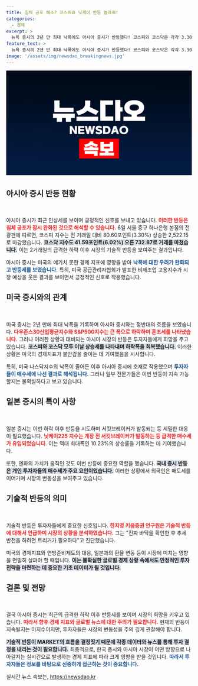 ```yaml
---
title: 침체 공포 해소? 코스피와 닛케이 반등 놀라워!
categories:
  - 경제
excerpt: >
  뉴욕 증시의 2년 만 최대 낙폭에도 아시아 증시가 반등했다! 코스피와 코스닥은 각각 3.30%와 6.02% 급등하며 침체 공포를 덜어냈다. 그러나 이 반등이 일시적일지, 진정한 반전의 시작일지 여전히 의구심이 남는다.
feature_text: >
  뉴욕 증시의 2년 만 최대 낙폭에도 아시아 증시가 반등했다! 코스피와 코스닥은 각각 3.30%와 6.02% 급등하며 침체 공포를 덜어냈다. 그러나 이 반등이 일시적일지, 진정한 반전의 시작일지 여전히 의구심이 남는다.
image: '/assets/img/newsdao_breakingnews.jpg'
---
```


<p><img src="/assets/img/newsdao_breakingnews.jpg" alt="implanttips 속보" /></p>

<h2 data-ke-size="size26">아시아 증시 반등 현황</h2>

<p data-ke-size="size16">&nbsp;</p>

<p>아시아 증시가 최근 인상세를 보이며 긍정적인 신호를 보내고 있습니다. <b><span style="color: #ee2323;">이러한 반등은 침체 공포가 잠시 완화된 것으로 해석할 수 있습니다.</span></b> 6일 서울 중구 하나은행 본점의 전광판에 따르면, 코스피 지수는 전 거래일 대비 80.60포인트(3.30%) 상승한 2,522.15로 마감했습니다. <b><span style="background-color: #21538527;">코스닥 지수도 41.59포인트(6.02%) 오른 732.87로 거래를 마쳤습니다.</span></b> 이는 2거래일의 급격한 하락 이후 시장의 기술적 반등을 보여주는 결과입니다. </p>

<p>아시아 증시는 미국의 예기치 못한 경제 지표에 영향을 받아 <b><span style="color: #1a5490;">낙폭에 대한 우려가 완화되고 반등세를 보였습니다.</span></b> 특히, 미국 공급관리자협회가 발표한 비제조업 고용지수가 시장 예상을 웃돈 결과를 보이면서 긍정적인 신호로 작용했습니다.</p>

<h2 data-ke-size="size26">미국 증시와의 관계</h2>

<p data-ke-size="size16">&nbsp;</p>

<p>미국 증시는 2년 만에 최대 낙폭을 기록하며 아시아 증시와는 정반대의 흐름을 보였습니다. <b><span style="color: #ee2323;">다우존스30산업평균지수와 S&amp;P500지수는 큰 폭으로 하락하며 혼조세를 나타냈습니다.</span></b> 그러나 이러한 상황과 대비되는 아시아 시장의 반등은 투자자들에게 희망을 주고 있습니다. <b><span style="background-color: #21538527;">코스피와 코스닥 모두 이날 상승세를 나타내며 하락폭을 회복했습니다.</span></b> 이러한 상황은 미국의 경제지표가 불안감을 줄이는 데 기여했음을 시사합니다.</p>

<p>특히, 미국 나스닥지수의 낙폭이 줄어든 이후 아시아 증시에 호재로 작용했으며 <b><span style="color: #1a5490;">투자자들이 매수세에 나선 결과로 해석됩니다.</span></b> 그러나 일부 전문가들은 이번 반등이 지속 가능할지는 불확실하다고 보고 있습니다.</p>

<h2 data-ke-size="size26">일본 증시의 특이 사항</h2>

<p data-ke-size="size16">&nbsp;</p>

<p>일본 증시는 이번 하락 이후 반등을 시도하며 서킷브레이커가 발동되는 등 세밀한 대응이 필요했습니다. <b><span style="color: #ee2323;">닛케이225 지수는 개장 전 서킷브레이커가 발동하는 등 급격한 매수세가 유입되었습니다.</span></b> 이는 역대 최대폭인 10.23%의 상승률을 기록하는 데 기여했습니다. </p>

<p>또한, 엔화의 가치가 움직인 것도 이번 반등에 중요한 역할을 했습니다. <b><span style="background-color: #21538527;">국내 증시 반등은 개인 투자자들의 매수세가 주요 요인이었습니다.</span></b> 이러한 상황에서 외국인은 매도세를 이어가며 시장의 변동성을 보여주고 있습니다.</p>

<h2 data-ke-size="size26">기술적 반등의 의미</h2>

<p data-ke-size="size16">&nbsp;</p>

<p>기술적 반등은 투자자들에게 중요한 신호입니다. <b><span style="color: #ee2323;">한지영 키움증권 연구원은 기술적 반등에 대해서 언급하며 시장의 상황을 분석하였습니다.</span></b> 그는 "진짜 바닥을 확인한 후 추세 반전을 하려면 트리거가 필요하다"고 진단했습니다. </p>

<p>미국의 경제지표와 연방준비제도의 대응, 일본과의 환율 변동 등이 시장에 미치는 영향을 면밀히 살펴야 할 때입니다. <b><span style="background-color: #21538527;">이는 불확실한 글로벌 경제 상황 속에서도 안정적인 투자 전략을 마련하는 데 중요한 기초 데이터가 될 것입니다.</span></b> </p>

<h2 data-ke-size="size26">결론 및 전망</h2>

<p data-ke-size="size16">&nbsp;</p>

<p>결국 아시아 증시는 최근의 급격한 하락 이후 반등세를 보이며 시장의 희망을 키우고 있습니다. <b><span style="color: #ee2323;">따라서 향후 경제 지표와 글로벌 뉴스에 대한 주의가 필요합니다.</span></b> 현재의 반등이 지속될지는 미지수이지만, 투자자들은 시장의 변동성을 주의 깊게 관찰해야 합니다. </p>

<p><b><span style="background-color: #21538527;">기술적 반등이 MARKET의 흐름을 결정짓기 때문에 각종 데이터와 뉴스를 통해 투자 결정을 내리는 것이 필요합니다.</span></b> 최종적으로, 한국 증시와 아시아 시장이 어떤 방향으로 나아갈지는 실시간으로 발생하는 경제 지표에 따라 크게 영향을 받을 것입니다. <b><span style="color: #1a5490;">따라서 투자자들은 정보를 바탕으로 신중하게 접근하는 것이 중요합니다.</span></b></p>
실시간 뉴스 속보는, <a href="https://newsdao.kr" rel="dofollow">https://newsdao.kr</a>


